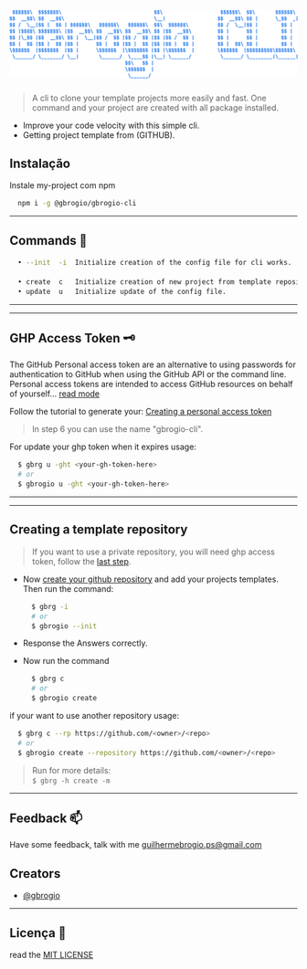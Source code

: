 # ![GUilherme Brogio CLI - LOGO](./assets/logo.svg)

> A cli to clone your template projects more easily and fast. One command and your project are created with all package installed.

- Improve your code velocity with this simple cli.
- Getting project template from (GITHUB).

## Instalação

Instale my-project com npm

```bash
  npm i -g @gbrogio/gbrogio-cli
```

---

## Commands 🤖

```bash
  • --init  -i  Initialize creation of the config file for cli works.

  • create  c   Initialize creation of new project from template repository.
  • update  u   Initialize update of the config file.
```

---
---
<a id="ghp-access-token"></a>

## GHP Access Token 🗝️

The GitHub Personal access token are an alternative to using passwords for authentication to GitHub when using the GitHub API or the command line. Personal access tokens are intended to access GitHub resources on behalf of yourself... [read mode](https://docs.github.com/en/authentication/keeping-your-account-and-data-secure/creating-a-personal-access-token)

Follow the tutorial to generate your:
[Creating a personal access token](https://docs.github.com/en/authentication/keeping-your-account-and-data-secure/creating-a-personal-access-token#creating-a-personal-access-token-classic)

> In step 6 you can use the name "gbrogio-cli".

For update your ghp token when it expires usage:

```bash
  $ gbrg u -ght <your-gh-token-here>
  # or
  $ gbrogio u -ght <your-gh-token-here>
```

---
---

## Creating a template repository

> If you want to use a private repository, you will need ghp access token, follow the [last step](#ghp-access-token).

- Now [create your github repository](https://docs.github.com/en/get-started/quickstart/create-a-repo) and add your projects templates.
Then run the command:

  ```bash
    $ gbrg -i
    # or
    $ gbrogio --init
  ```

- Response the Answers correctly.
- Now run the command

  ```bash
    $ gbrg c
    # or
    $ gbrogio create
  ```

if your want to use another repository usage:

  ```bash
    $ gbrg c --rp https://github.com/<owner>/<repo>
    # or
    $ gbrogio create --repository https://github.com/<owner>/<repo>
  ```

> Run for more details:\
  > ```$ gbrg -h create -m```

---

## Feedback 📫

Have some feedback, talk with me guilhermebrogio.ps@gmail.com

## Creators

- [@gbrogio](https://www.github.com/gbrogio)

---

## Licença 📜

read the [MIT LICENSE](./LICENSE)
